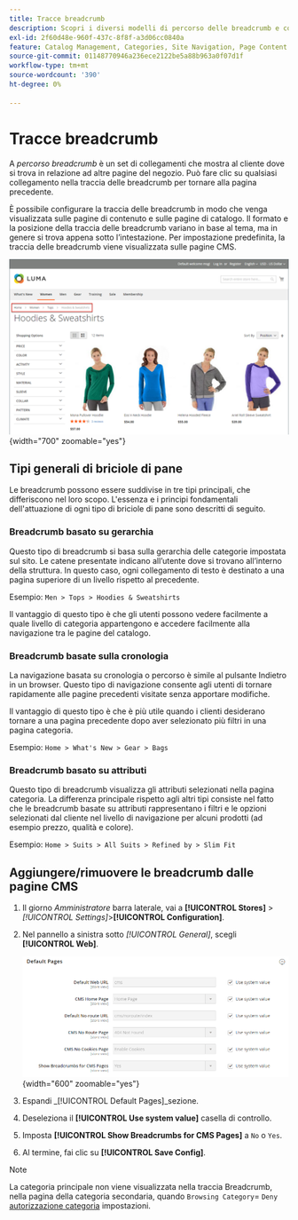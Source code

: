 ```yaml
---
title: Tracce breadcrumb
description: Scopri i diversi modelli di percorso delle breadcrumb e come configurarli per visualizzarli nelle pagine di contenuto e catalogo.
exl-id: 2f60d48e-960f-437c-8f8f-a3d06cc0840a
feature: Catalog Management, Categories, Site Navigation, Page Content
source-git-commit: 01148770946a236ece2122be5a88b963a0f07d1f
workflow-type: tm+mt
source-wordcount: '390'
ht-degree: 0%

---
```


# Tracce breadcrumb

A _percorso breadcrumb_ è un set di collegamenti che mostra al cliente dove si trova in relazione ad altre pagine del negozio. Può fare clic su qualsiasi collegamento nella traccia delle breadcrumb per tornare alla pagina precedente.

È possibile configurare la traccia delle breadcrumb in modo che venga visualizzata sulle pagine di contenuto e sulle pagine di catalogo. Il formato e la posizione della traccia delle breadcrumb variano in base al tema, ma in genere si trova appena sotto l’intestazione. Per impostazione predefinita, la traccia delle breadcrumb viene visualizzata sulle pagine CMS.

![Traccia delle breadcrumb visualizzata nella vetrina](./assets/storefront-breadcrumb-trail.png){width="700" zoomable="yes"}

## Tipi generali di briciole di pane

Le breadcrumb possono essere suddivise in tre tipi principali, che differiscono nel loro scopo. L&#39;essenza e i principi fondamentali dell&#39;attuazione di ogni tipo di briciole di pane sono descritti di seguito.

### Breadcrumb basato su gerarchia

Questo tipo di breadcrumb si basa sulla gerarchia delle categorie impostata sul sito. Le catene presentate indicano all’utente dove si trovano all’interno della struttura. In questo caso, ogni collegamento di testo è destinato a una pagina superiore di un livello rispetto al precedente.

Esempio: `Men > Tops > Hoodies & Sweatshirts`

Il vantaggio di questo tipo è che gli utenti possono vedere facilmente a quale livello di categoria appartengono e accedere facilmente alla navigazione tra le pagine del catalogo.

### Breadcrumb basate sulla cronologia

La navigazione basata su cronologia o percorso è simile al pulsante Indietro in un browser. Questo tipo di navigazione consente agli utenti di tornare rapidamente alle pagine precedenti visitate senza apportare modifiche.

Il vantaggio di questo tipo è che è più utile quando i clienti desiderano tornare a una pagina precedente dopo aver selezionato più filtri in una pagina categoria.

Esempio: `Home > What's New > Gear > Bags`

### Breadcrumb basato su attributi

Questo tipo di breadcrumb visualizza gli attributi selezionati nella pagina categoria. La differenza principale rispetto agli altri tipi consiste nel fatto che le breadcrumb basate su attributi rappresentano i filtri e le opzioni selezionati dal cliente nel livello di navigazione per alcuni prodotti (ad esempio prezzo, qualità e colore).

Esempio: `Home > Suits > All Suits > Refined by > Slim Fit`

## Aggiungere/rimuovere le breadcrumb dalle pagine CMS

1. Il giorno _Amministratore_ barra laterale, vai a **[!UICONTROL Stores]** > _[!UICONTROL Settings]_>**[!UICONTROL Configuration]**.

1. Nel pannello a sinistra sotto _[!UICONTROL General]_, scegli **[!UICONTROL Web]**.

   ![Mostra breadcrumb per pagine CMS](../configuration-reference/general/assets/web-default-pages.png){width="600" zoomable="yes"}

1. Espandi _[!UICONTROL Default Pages]_sezione.

1. Deseleziona il **[!UICONTROL Use system value]** casella di controllo.

1. Imposta **[!UICONTROL Show Breadcrumbs for CMS Pages]** a `No` o `Yes`.

1. Al termine, fai clic su **[!UICONTROL Save Config]**.

>[!NOTE]
>
>La categoria principale non viene visualizzata nella traccia Breadcrumb, nella pagina della categoria secondaria, quando `Browsing Category`= `Deny` [autorizzazione categoria](category-permissions.md) impostazioni.
